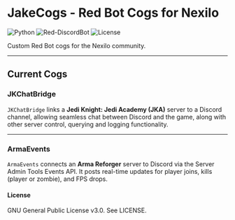 # JakeCogs - Red Bot Cogs for Nexilo

![Python](https://img.shields.io/badge/Python-3.8+-blue.svg)
![Red-DiscordBot](https://img.shields.io/badge/Red%20Bot-3.5+-red.svg)
![License](https://img.shields.io/badge/License-GPL%20v3-blue.svg)

Custom Red Bot cogs for the Nexilo community.

---

## Current Cogs

### JKChatBridge

`JKChatBridge` links a **Jedi Knight: Jedi Academy (JKA)** server to a Discord channel, allowing seamless chat between Discord and the game, along with other server control, querying and logging functionality.

---

### ArmaEvents

`ArmaEvents` connects an **Arma Reforger** server to Discord via the Server Admin Tools Events API. It posts real-time updates for player joins, kills (player or zombie), and FPS drops.

#### License
GNU General Public License v3.0. See LICENSE.